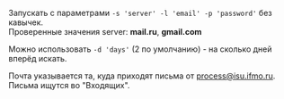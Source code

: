 Запускать с параметрами `-s 'server' -l 'email' -p 'password'` без кавычек.  
Проверенные значения server: **mail.ru**, **gmail.com**  

Можно использовать `-d 'days'` (2 по умолчанию) - на сколько дней вперёд искать.

Почта указывается та, куда приходят письма от process@isu.ifmo.ru. Письма ищутся во "Входящих".
